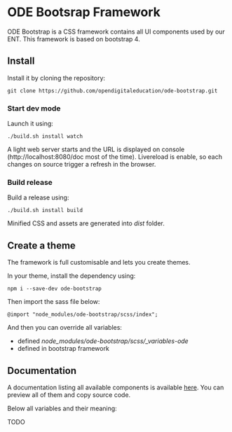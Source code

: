 # ODE Bootsrap Framework

ODE Bootstrap is a CSS framework contains all UI components used by our ENT.
This framework is based on bootstrap 4.

## Install

Install it by cloning the repository:
```
git clone https://github.com/opendigitaleducation/ode-bootstrap.git
```

### Start dev mode

Launch it using:
```
./build.sh install watch
```

A light web server starts and the URL is displayed on console (http://localhost:8080/doc most of the time).
Livereload is enable, so each changes on source trigger a refresh in the browser.

### Build release

Build a release using:
```
./build.sh install build
```

Minified CSS and assets are generated into *dist* folder.

## Create a theme

The framework is full customisable and lets you create themes.

In your theme, install the dependency using:

```
npm i --save-dev ode-bootstrap
```

Then import the sass file below:
```
@import "node_modules/ode-bootstrap/scss/index";
```

And then you can override all variables:
- defined *node_modules/ode-bootstrap/scss/_variables-ode*
- defined in bootstrap framework

## Documentation

A documentation listing all available components is available [here](doc/index.html). You can preview all of them and copy source code.

Below all variables and their meaning:

TODO

